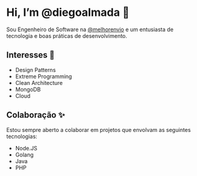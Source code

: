 # Hi, I’m @diegoalmada 👋

Sou Engenheiro de Software na [@melhorenvio](https://github.com/melhorenvio) e um entusiasta de tecnologia e boas práticas de desenvolvimento.

## Interesses 🚀

-   Design Patterns
-   Extreme Programming
-   Clean Architecture
-   MongoDB
-   Cloud

## Colaboração ✨

Estou sempre aberto a colaborar em projetos que envolvam as seguintes tecnologias:

-   Node.JS
-   Golang
-   Java
-   PHP

<!---
diegoalmada/diegoalmada is a ✨ special ✨ repository because its `README.md` (this file) appears on your GitHub profile.
You can click the Preview link to take a look at your changes.
--->
